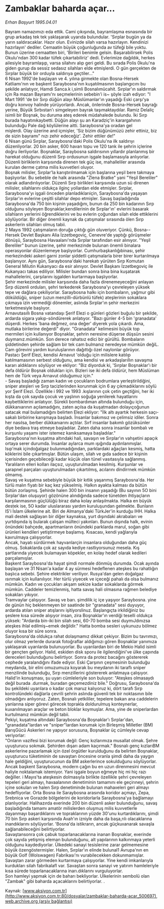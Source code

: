 # Zambaklar baharda açar...

*Erhan Başyurt 1995.04.01*

<div class="pNewsDetailMainContent" itemprop="articleBody">
 Bayram namazımızı eda ettik. Cami çıkışında, bayramlaşma esnasında bir grup arkadaş tek tek yaklaşarak uyarıda bulundular. 'Sırplar bugün ya da yarın saldıracaklar. Hazır olun. Evinizde silah varsa hazırlayın. Kendinizi hazırlayın' dediler. Cemaatin büyük çoğunluğunda av tüfeği bile yoktu. Bunun üzerine cemaatten biri, 'Birileri benimle gelsin. Başarabilirsek Polis Okulu'ndan 300 kadar tüfek çıkartabiliriz' dedi. Evlerimize dağıldık, herkes ailesiyle bayramlaşıp, varsa silahını alıp geri geldi. Bu sırada Polis 0kulu'na giden gurup da sessiz sedasız silahları elde etmişlerdi. O gün gerçekten de Sırplar büyük bir orduyla saldırıya geçtiler..."
 <br/>
 6 Nisan 1992'de başlayan ve 4. yılına girmekte olan Bosna-Hersek Katliamı'nın ve başkent Saraybosna'nın kuşatılmasının başlangıcını bu şekilde anlatıyor, Hamdi Sanca.k i,simli Bosnalımücahit. Sırplar'ın saldırmak için Ra mazan Bayramı'nı seçmelerinin sebebin'i is~ şöyle izah ediyor: "I Mart 1991 'de bir Sırp düğün alayı Müslümanlar'ın yaşadığı Eski çarşı'ya doğru konvoy halinde yürüyorlardı. Ancak, önlerinde Bosna-Hersek bayrağı yerine, Büyük Sırbıstan'ı simgeleyen bayrak taşımaktaydılar. Ramiz Delaliç isimli bir Boşnak, bu duruma ateş ederek müdahalede bulundu. İki Sırp burada hayatınıkaybetti. Düğün alayı şu an Karadziç'in karargahının bulunduğu Pale dağ köylülerine aitti. Saraybosna'ya oradan gel
 <br/>
 mişlerdi. Olay üzerine and içmişler, 'Siz bizim düğünümüzü zehir ettiniz, biz de sizin bayramı" nızı zehir edeceğiz'. Zehir ettiler de!"
 <br/>
 6 Nisan günü Sırplar, Saraybosna'daki Polis Okulu'na ilk saldırıyı düzenliyorlar. 20 bin asker, 600 havan topu ve 120 tank ile şehrin içlerine doğru ilerliyorlar. Boşnaklar, Saraybosna saldırısının yıllardır planlanmış bir harekat olduğunu düzenli Sırp ordusunun işgale başlamasıyla anlıyorlar. Düzenli birliklerin karşısında direnen tek güç ise, mahalleliler arasında kurulan derme çatma milis kuvvetleri oluyor.
 <br/>
 Boşnak milisler, Sırplar'la karıştırılmamak için başlarına yeşil bere takmaya başlıyorlar. Bu sebeble de halk arasında "Zlena Bratke" yani "Yeşil Bereliler" olarak adlandırılıyorlar. Düzenli Sırp birlikleri karşısında uzun sü direnen milisler, silahlarını oldukça ilginç yollardan elde etmişler. Sırplar, Saraybosna'yı işgali önceden planladıklarıiçin, Saraybosna'da yaşayan Sırplar'ın evlerine çeşitli silahlar depo etmişler. Savaş başladığında Saraybosna'da 750 bin kişinin yaşadığını, bunun da 250 bin kadarının Sırp olduğunu söyleyen Boşnaklar,kendilerinin de Sırplar'ın' evlerini basarak silahların yerlerini öğrendiklerini ve bu evlerin çoğundan silah elde ettiklerini söylüyorlar. Bir diğer önemli kaynak da çatışmalar sırasında ölen Sırp askerlerin silahları olmuş tabii.
 <br/>
 2 Mayıs 1992 çatışmaların doruğa çıktığı gün oluveriyor. Çünkü, Bosna--Hersek Devlet Başkanı Alia İzzetbegoviç, Cenevre'de yaptığı görüşmeler dönüşü, Saraybosna Havaalanı'nda Sırplar tarafından esir alınıyor. "Yeşil Bereliler" bunun üzerine, şehir merkezinde bulunan önemli binalara operasyonlar düzenlemeye başlıyorlar. Cumhurbaşkanlığıbinası, şehir merkezindeki askeri garni zonlar şiddetli çatışmalarla birer birer kurtarılmaya başlanıyor. Aynı gün, Saraybosna'daki harekatı yürüten Sırp Komutan General Milutin Kukanyacı da esir alınıyor. Devlet Başkanı İzzetbegoviç ile Kukanyacı takas ediliyor. Milisler bundan sonra bina bina kuşatarak mahallelerini, çarşılarını işgalden kurtarmaya başlıyorlar.
 <br/>
 Şehir merkezinde milisler karşısında daha fazla direnemeyeceğini anlayan Sırp düzenli orduları, şehri terkederek Saraybosna'yı çevreleyen yüksek tepe ve dağlara çekiliyorlar. Saraybosna halkı için bombaların, yağmur gibi döküldüğü, sniper (uzun menzilli-dürbünlü tüfek) ateşlerinin sokaklara çıkmaya izin vermediği dönemler, aslında Sırplar'ın şehir merkezini terketmesiyle başlıyor.
 <br/>
 Arnavutasıllı Bosna vatandaşı Şerif Elezi o günleri gözleri buğulu bir şekilde, ardarda sigara yakıp-söndürerek anlatıyor. "Bazı günler 4-5 bin 'granadata' düşerdi. Herkes 'bana değmez, ona değer' diyerek yola çıkardı. Ama, mutlaka birilerine değerdi" diyor. "Granadata" kelimesini büyük top mermileri için kullanıyor Boşnaklar, şehrin neresine düşerse düşsün sesini duymanız.mümkün. Son derece rahatsız edici bir gürültü. Bombaların şiddetinden şehirde sağlam bir tek cam bulmanız neredeyse mümkün değiL. Cam görevini yardım kuruluşlarının dağıttığı özel naylonlar görüyor.
 <br/>
 Pastacı Şerif Elezi, kendisi Arnavut 'olduğu için milislere katılıp katılmamasının serbest olduğunu, ama kendisi ve arkadaşlarıİlın savaşma kararı aldıklarını söylüyor ve ekliyor: "Biz diyorduk ki, 'Sırplar Boşnaklar'ı bir defa öldürür Boşnak oldukları için. Bizleri ise iki defa öldürür, hem Müslüman hem de Türk veya Arnavut olduğumuz için."
 <br/>
 - Savaş başladığı zaman kadın ve çocukların bodrumlara yerleştirildiğini, sniper ateşleri ve Sırp tacizlerinden korunmak için 6 ay çıkmadıklarını söylü yor Şerif Elezi. Özellikle i 992 ve 1993 .kışlarının çok çetin geçtiğini, her iki kışta da çok sayıda çocuk ve yaşlının soğuğa yenilerek hayatlarını kaybettiklerini anlatıyor. Sürekli bombardıman altında bulunduğu için, dükkanıarının açılamadığını, zaten açılsa da kuşatmadan dolayıçoğunun satacak mal bulamadığını belirten Elezi ekliyor: "İlk altı ayartık herkesin saçı-sakalı birbirine karışmaya başladı. İnsanlar bakımsız ve çelimsiz idiler. Sonra her nasılsa, berber dükkanıarını açtılar. Sırf insanlar bakımlı gözüksünler diye bedava traş etmeye başladılar. Zaten daha sonra insanlar bombalı ve kurşunlu yaşamı ister istemez kanıksamaya başladılar."
 <br/>
 Saraybosna'nın kuşatma altındaki hali, savaşın ve Sırplar'ın vahşetini apaçık ortaya serer durumda. İnsanlar aylarca mum ışığında aydınlanmışlar. Isıp'mak içindoğalgaz bulunmadığından, parklardaki ağaçları kesmiş, hatta köklerini bile çıkartmışlar. Bütün ulaşım, silah ve gıda sadece bir kişinin içerisinden geçebileceği kadar küçük olan tünel vasıtasıyla sağlanmış. Yaralıların elleri kolları ilaçsız, uyuşturulmadan kesilmiş. Kurşunlar ve şarapnel parçaları uyuşturulmadan çıkartılmış, acılarını dindirrnek mümkün olmamış.
 <br/>
 Savaş ve kuşatma sebebiyle büyük bir kıtlık yaşanmış Saraybosna'da. Her türlü malın fiyatı bir kaç kez yükselmiş. Halkın ayakta kalması da bütün bütün zorlaşmış. Şehirde halen 300 bin insanın yaşadığı (Bu sayının 5O bini Sırplar'dan oluşuyor) gözönüne alındığında sadece tünetden ihtiyaçların karşılanmasının güçlülüğü biraz daha kolay anlaşılmakta. Halka en büyük destek ise, 5O kadar uluslararası yardım kuruluşundan gelmekte. Bunların IS'i İslam ülkelerine ait. Biri de Almanya'daki TürkJer'in kurduğu IHH. Halka mali destek sağlayan bir diğer kaynaksa, yurt dışındaki akrabaları ve yurtdışında iş bularak çalışan mülteci yakınları. Bunun dışında halk, evinin önündeki bahçede, apartmanların önündeki parklarda marul, soğan gibi ürünleri kendileri yetiştirmeye başlamış. Kısacası, kendi yağlarıyla kavrulmaya çalışıyorlar.
 <br/>
 Ancak, hayatı sürdürmek hayvanlarçin insanlara olduğundan daha güç olmuş. Sokaklarda çok az sayıda kediye rastlıyorsunuz mesela. Kış şartlarında yiyecek bulamayan köpekler, en kolay hedef olarak kedileri parçalamışlar.
 <br/>
 Başkent Saraybosna'da hayat şimdi normale dönmüş durumda. Ocak ayında başlayan ve 31 Nisan'a kadar 4 ay sürmesi hedeflenen ateşkes bu rahatlığın başlıca sebebi. Şehire elektrikler veriliyor. Rusya'dan gelen doğalgaz ısınmak için kullanılıyor. Her türlü yiyecek ve içeceği pahalı da olsa bulmanız mümkün. Kadın ve çocukları akşam sekize kadar sokaklarda görmek mümkün. Caddeler temizlenmiş, hatta savaş haIi olmasına rağmen belediye sokakları yıkıyor.
 <br/>
 Tramvaylar çalışıyor. Savaş ve barı. şimdilik iç içe yaşıyor Saraybosna. yine de günün hiç beklenmeyen bir saatinde bir "granadata" sesi duyuyor, ardarda atılan sniper atışlarını işitiyorslinuz. Başlangıçta irkildiğiniz bu şeslere kısa sürede alışıyor insan, zira Boşnaklar'ın verdiği teselli oldukça yüksek: "Ardarda bin-iki bin silah sesi, 60-70 bomba sesi duymıJdınızsa ateşkes ihlal edilmiş~emek değildir." Hatta bomba sesleri uykunuzu bölmez oluyor kısa bir süre sonra.
 <br/>
 Saraybosna'da oldukça rahat dolaşmamız dikkat çekiyor. Bizim bu tavrımızı, olur olmaz yerlerde durarak fotoğraflar aldığımızı gören Boşnaklar yanımıza yaklaşarak uyarılarda bulunuyorlar. Bu uyarılardan biri de Mekio Halid isimli bir gençten geliyor. Halid, eskiden disk sporu ile ilgilendiğini've ülke çapında dereceleri bulunduğunu belirtiyor. Sonra da protez bacağını göstererek cephede yaralandığını ifade ediyor. Eski Çarşının çeşmesinin bulunduğu meydanda, bir elini omuzumuza koyarak bu meydanın iki taraflı sniper menzilinde bulunduğu, Sırp menzillerini göstererek anlatmaya çalışıyor. Halid'in konuşması, şu uyarı cümleleriyle son buluyor: "Ateşkes olmasaydı değil burada .durmak, buradan geçemezdiniz bile." Doğrusu, Saraybosna'da bu şekildeki uyarılara o kadar çok maruz kalıyoruz ki, dört tarafı Sırp kontrolündeki dağlarla çevrili şehrin aslında güvenli tek bir noktasının bile olmadığını anlıyoruz. Zaten, Bosnalı yetkililer, tepelere bakan ana caddelerin yanlarına siper görevi görecek toprakla doldurulmuş konteynerlar, kuııanılmayan araçlar ve beton bloklar koymuşlar. Ama, yine de sniperlardan kurtulmanız mümkün değil tabii.
 <br/>
 Pekiyi, kuşatma altındaki Saraybosna'da Boşnaklar'ı Sırplar'dan, "granadata"lardan ve "sniper"lardan korumak için Birleşmiş Milletler (BM) BarışGücü Askerleri ne yapıyor sorusuna, Boşnaklar üç cümleyle cevap veriyorlar:
 <br/>
 "Onların vazifesi bizi korumak değil: Genç kızlarımıza musallat olmak. Şehre uyuşturucu sokmak. Şehirden dışarı adam kaçırmak." Bosnalı genç kızlarıBM askerlerine pazarlamak için özel örgütler kurulduğunu da belirten Boşnaklar, uyuşturucu tüketiminin de savaştan öncesine oranla şimdi daha da yaygın hale geldiğini, uyuşturucunun da BM askerlerince sokulduğunu söylüyorlar.
 <br/>
 Ancak başkent Saraybosna, modern çağın bu en uzun direnmesini mevcut haliyle noktalamak istemiyor. Yani işgale boyun eğmeye hiç mi hiç razı değiller. i Mayıs'ta ateşkesin dolmasıyla birlikte özellikle şehri çevreleyen tepeleri geri almayı, havaalanının denetiminin tamamını ele geçirıneyi, şehrin içine sokulan ve halen Sırp denetiminde bulunan mahaııeleri geri almayı hedefliyorlar. Orta Bosna ile Saraybosna arasında koridor açmayı, Zepa, Srebnica ve Gorazde bölgelerini de koridorlarla Saraybosna'ya bağlamayı planlıyorlar. Halihazırda eııerinde 200 bin düzenli asker bulunduğunu, savaş başladığında tamamı amatör milislerden oluşmuş milis kuvvetlerle dayanmayı başardıklarını ve topraklarının yüzde 30'unu kurtardıklarını, şimdi 70 bin Sırp askeri karşısında Aııah'ın izniyle daha da başa,rılı olacaklarına inandıklarını söylüyorlar. 'Bosna'da istikrarın, ancak güçkuııanarak savaşla sağlanabileceğini belirtiyorlar.
 <br/>
 Savaştansonra çok çabuk toparlanacaklarına inanan Boşnaklar, eııerinde çok sayıda yetişmiş eleman bulunduğunu, alt yapılarının kalkınmaya yeterli olduğunu kaydediyorlar. Ülkedeki sanayi tesislerine zarar gelmemesine büyük özengöstermişler. Halen, Sırplar'ın elinde bulunaI1 Avrupa'nın en büyük Golf (Wolswagen) Fabrikası'nı vurabilecekken dokunmamışlar. Savaştan zarar görmeden kurtarmaya çalışıyorlar. Yine kendi imkanlarıyla kurdukları silah fabrikalafl var. Savaştan sonra sanayi ve yatırım hamleleriyle kısa sürede toparlanacaklarına inarı.dıklarını vurguluyorlar.
 <br/>
 Son hamleyi yapmak için de baharı bekliyorlar. Ulkelerinin sembolü olan "Zambak" gibi baharda açacaklarını belirtiyorlar. .
 <br/>
</div>


Kaynak: [www.aksiyon.com.tr](http://www.aksiyon.com.tr:80/dosyalar/zambaklar-baharda-acar_500697), [web.archive.org (arşiv bağlantısı)](http://web.archive.org/web/20150512053114/http://www.aksiyon.com.tr:80/dosyalar/zambaklar-baharda-acar_500697)

